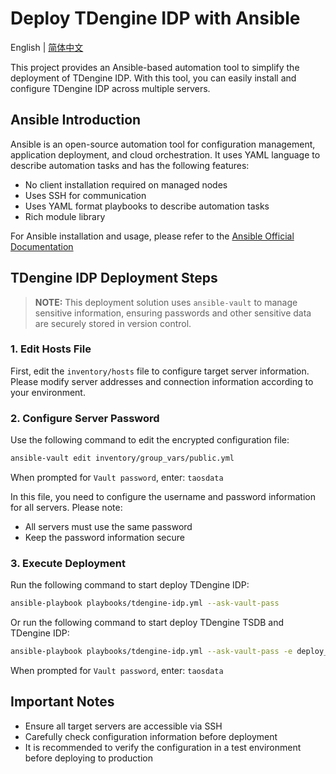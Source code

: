# Deploy TDengine IDP with Ansible

English | [简体中文](README-CN.md)

This project provides an Ansible-based automation tool to simplify the deployment of TDengine IDP. With this tool, you can easily install and configure TDengine IDP across multiple servers.

## Ansible Introduction

Ansible is an open-source automation tool for configuration management, application deployment, and cloud orchestration. It uses YAML language to describe automation tasks and has the following features:

- No client installation required on managed nodes
- Uses SSH for communication
- Uses YAML format playbooks to describe automation tasks
- Rich module library

For Ansible installation and usage, please refer to the [Ansible Official Documentation](https://docs.ansible.com/ansible/latest/getting_started/index.html)

## TDengine IDP Deployment Steps

> **NOTE:**
> This deployment solution uses `ansible-vault` to manage sensitive information, ensuring passwords and other sensitive data are securely stored in version control.

### 1. Edit Hosts File

First, edit the `inventory/hosts` file to configure target server information. Please modify server addresses and connection information according to your environment.

### 2. Configure Server Password

Use the following command to edit the encrypted configuration file:

```bash
ansible-vault edit inventory/group_vars/public.yml
```

When prompted for `Vault password`, enter: `taosdata`

In this file, you need to configure the username and password information for all servers. Please note:
- All servers must use the same password
- Keep the password information secure

### 3. Execute Deployment

Run the following command to start deploy TDengine IDP:

```bash
ansible-playbook playbooks/tdengine-idp.yml --ask-vault-pass
```

Or run the following command to start deploy TDengine TSDB and TDengine IDP:

```bash
ansible-playbook playbooks/tdengine-idp.yml --ask-vault-pass -e deploy_tdengine=true
```

When prompted for `Vault password`, enter: `taosdata`

## Important Notes

- Ensure all target servers are accessible via SSH
- Carefully check configuration information before deployment
- It is recommended to verify the configuration in a test environment before deploying to production